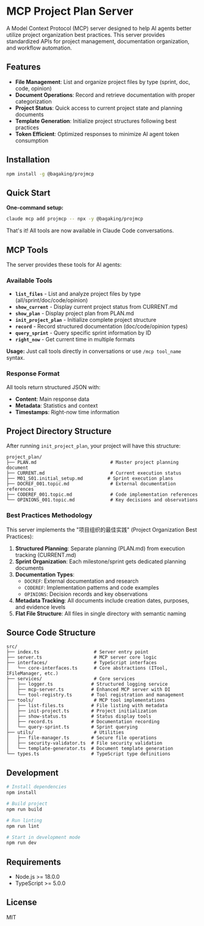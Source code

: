 # MCP Project Plan Server

A Model Context Protocol (MCP) server designed to help AI agents better utilize project organization best practices. This server provides standardized APIs for project management, documentation organization, and workflow automation.

## Features

- **File Management**: List and organize project files by type (sprint, doc, code, opinion)
- **Document Operations**: Record and retrieve documentation with proper categorization
- **Project Status**: Quick access to current project state and planning documents
- **Template Generation**: Initialize project structures following best practices
- **Token Efficient**: Optimized responses to minimize AI agent token consumption

## Installation

```bash
npm install -g @bagaking/projmcp
```

## Quick Start

**One-command setup:**
```bash
claude mcp add projmcp -- npx -y @bagaking/projmcp
```

That's it! All tools are now available in Claude Code conversations.

## MCP Tools

The server provides these tools for AI agents:

### Available Tools

- **`list_files`** - List and analyze project files by type (all/sprint/doc/code/opinion)
- **`show_current`** - Display current project status from CURRENT.md  
- **`show_plan`** - Display project plan from PLAN.md
- **`init_project_plan`** - Initialize complete project structure
- **`record`** - Record structured documentation (doc/code/opinion types)
- **`query_sprint`** - Query specific sprint information by ID
- **`right_now`** - Get current time in multiple formats

**Usage:** Just call tools directly in conversations or use `/mcp tool_name` syntax.

### Response Format

All tools return structured JSON with:
- **Content**: Main response data
- **Metadata**: Statistics and context  
- **Timestamps**: Right-now time information

## Project Directory Structure

After running `init_project_plan`, your project will have this structure:

```
project_plan/
├── PLAN.md                           # Master project planning document
├── CURRENT.md                        # Current execution status
├── M01_S01.initial_setup.md         # Sprint execution plans
├── DOCREF_001.topic.md               # External documentation references
├── CODEREF_001.topic.md              # Code implementation references
└── OPINIONS_001.topic.md             # Key decisions and observations
```

### Best Practices Methodology

This server implements the "项目组织的最佳实践" (Project Organization Best Practices):

1. **Structured Planning**: Separate planning (PLAN.md) from execution tracking (CURRENT.md)
2. **Sprint Organization**: Each milestone/sprint gets dedicated planning documents
3. **Documentation Types**: 
   - `DOCREF`: External documentation and research
   - `CODEREF`: Implementation patterns and code examples
   - `OPINIONS`: Decision records and key observations
4. **Metadata Tracking**: All documents include creation dates, purposes, and evidence levels
5. **Flat File Structure**: All files in single directory with semantic naming

## Source Code Structure

```
src/
├── index.ts                    # Server entry point
├── server.ts                   # MCP server core logic  
├── interfaces/                 # TypeScript interfaces
│   └── core-interfaces.ts      # Core abstractions (ITool, IFileManager, etc.)
├── services/                   # Core services
│   ├── logger.ts              # Structured logging service
│   ├── mcp-server.ts          # Enhanced MCP server with DI
│   └── tool-registry.ts       # Tool registration and management
├── tools/                      # MCP tool implementations
│   ├── list-files.ts          # File listing with metadata
│   ├── init-project.ts        # Project initialization
│   ├── show-status.ts         # Status display tools
│   ├── record.ts              # Documentation recording
│   └── query-sprint.ts        # Sprint querying
├── utils/                      # Utilities
│   ├── file-manager.ts        # Secure file operations
│   ├── security-validator.ts  # File security validation
│   └── template-generator.ts  # Document template generation
└── types.ts                   # TypeScript type definitions
```

## Development

```bash
# Install dependencies
npm install

# Build project
npm run build

# Run linting
npm run lint

# Start in development mode
npm run dev
```

## Requirements

- Node.js >= 18.0.0
- TypeScript >= 5.0.0

## License

MIT